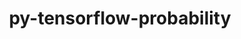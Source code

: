 ---
title: "py-tensorflow-probability"
layout: cache
categories: [package, develop]
meta: {"compilers": ["none"], "num_specs": 30, "num_specs_by_stack": {"hep": 2, "ml-linux-aarch64-cpu": 14, "ml-linux-aarch64-cuda": 12, "ml-linux-x86_64-cpu": 14, "ml-linux-x86_64-cuda": 14, "ml-linux-x86_64-rocm": 14, "root": 30}, "oss": ["ubuntu22.04", "ubuntu24.04"], "platforms": ["linux"], "stacks": ["hep", "ml-linux-aarch64-cpu", "ml-linux-aarch64-cuda", "ml-linux-x86_64-cpu", "ml-linux-x86_64-cuda", "ml-linux-x86_64-rocm", "root"], "targets": ["aarch64", "x86_64_v3"], "versions": ["0.24.0", "0.25.0"]}
spec_details: [{"compiler": "none", "hash": "2lfltnka7lxbplmem5heep6u66lsywai", "os": "ubuntu22.04", "platform": "linux", "size": "-", "stacks": ["hep", "root"], "target": "x86_64_v3", "variants": ["build_system=generic", "~jax", "~tf"], "versions": ["0.24.0"]}, {"compiler": "none", "hash": "2tzalocd227x3gzrbu4owxvxi47yqxsv", "os": "ubuntu24.04", "platform": "linux", "size": "-", "stacks": ["ml-linux-aarch64-cpu", "root"], "target": "aarch64", "variants": ["build_system=generic", "~jax", "~tf"], "versions": ["0.25.0"]}, {"compiler": "none", "hash": "3keejbflv6ph45azot4oc23sxul2y2xw", "os": "ubuntu24.04", "platform": "linux", "size": "-", "stacks": ["ml-linux-x86_64-cpu", "ml-linux-x86_64-cuda", "ml-linux-x86_64-rocm", "root"], "target": "x86_64_v3", "variants": ["build_system=generic", "~jax", "~tf"], "versions": ["0.25.0"]}, {"compiler": "none", "hash": "4apnxuegyilcsrx7zsmtr5rsntqs5wa3", "os": "ubuntu24.04", "platform": "linux", "size": "-", "stacks": ["ml-linux-x86_64-cpu", "ml-linux-x86_64-cuda", "ml-linux-x86_64-rocm", "root"], "target": "x86_64_v3", "variants": ["build_system=generic", "~jax", "~tf"], "versions": ["0.25.0"]}, {"compiler": "none", "hash": "4leum6v3lro7oczgb6oeh6wkawyrxcwp", "os": "ubuntu22.04", "platform": "linux", "size": "-", "stacks": ["hep", "root"], "target": "x86_64_v3", "variants": ["build_system=generic", "~jax", "~tf"], "versions": ["0.24.0"]}, {"compiler": "none", "hash": "4q5xjq5vfq7qgl4k6bv4dqdfytlefjnq", "os": "ubuntu24.04", "platform": "linux", "size": "-", "stacks": ["ml-linux-aarch64-cpu", "ml-linux-aarch64-cuda", "root"], "target": "aarch64", "variants": ["build_system=generic", "~jax", "~tf"], "versions": ["0.25.0"]}, {"compiler": "none", "hash": "6as5vlcpiektugexiew4yvridfkx2xrl", "os": "ubuntu24.04", "platform": "linux", "size": "-", "stacks": ["ml-linux-aarch64-cpu", "ml-linux-aarch64-cuda", "root"], "target": "aarch64", "variants": ["build_system=generic", "~jax", "~tf"], "versions": ["0.25.0"]}, {"compiler": "none", "hash": "7uzw46exbgtvirxrl5br7lnocecusokm", "os": "ubuntu24.04", "platform": "linux", "size": "-", "stacks": ["ml-linux-x86_64-cpu", "ml-linux-x86_64-cuda", "ml-linux-x86_64-rocm", "root"], "target": "x86_64_v3", "variants": ["build_system=generic", "~jax", "~tf"], "versions": ["0.25.0"]}, {"compiler": "none", "hash": "blpydmrioecgrmo3j7msk3riubj26l4w", "os": "ubuntu24.04", "platform": "linux", "size": "-", "stacks": ["ml-linux-aarch64-cpu", "ml-linux-aarch64-cuda", "root"], "target": "aarch64", "variants": ["build_system=generic", "~jax", "~tf"], "versions": ["0.25.0"]}, {"compiler": "none", "hash": "cafehrbnvuzdbrs4zfzas47a7wciibh7", "os": "ubuntu24.04", "platform": "linux", "size": "-", "stacks": ["ml-linux-x86_64-cpu", "ml-linux-x86_64-cuda", "ml-linux-x86_64-rocm", "root"], "target": "x86_64_v3", "variants": ["build_system=generic", "~jax", "~tf"], "versions": ["0.25.0"]}, {"compiler": "none", "hash": "cfrwrq2btuthmpzqap45dg6qed2y6w4o", "os": "ubuntu24.04", "platform": "linux", "size": "-", "stacks": ["ml-linux-x86_64-cpu", "ml-linux-x86_64-cuda", "ml-linux-x86_64-rocm", "root"], "target": "x86_64_v3", "variants": ["build_system=generic", "~jax", "~tf"], "versions": ["0.25.0"]}, {"compiler": "none", "hash": "dol3277qg2hbkpms4d5xrgmh7tz76kl6", "os": "ubuntu24.04", "platform": "linux", "size": "-", "stacks": ["ml-linux-x86_64-cpu", "ml-linux-x86_64-cuda", "ml-linux-x86_64-rocm", "root"], "target": "x86_64_v3", "variants": ["build_system=generic", "~jax", "~tf"], "versions": ["0.25.0"]}, {"compiler": "none", "hash": "eeyoedxvqpaakmqyzyb52aqlv6jbbiei", "os": "ubuntu24.04", "platform": "linux", "size": "-", "stacks": ["ml-linux-aarch64-cpu", "ml-linux-aarch64-cuda", "root"], "target": "aarch64", "variants": ["build_system=generic", "~jax", "~tf"], "versions": ["0.25.0"]}, {"compiler": "none", "hash": "fechhpraogzm5fxpv44kgxjzt3jmglas", "os": "ubuntu24.04", "platform": "linux", "size": "-", "stacks": ["ml-linux-x86_64-cpu", "ml-linux-x86_64-cuda", "ml-linux-x86_64-rocm", "root"], "target": "x86_64_v3", "variants": ["build_system=generic", "~jax", "~tf"], "versions": ["0.25.0"]}, {"compiler": "none", "hash": "fks7gkaocxnlvqqey2v5tbksxcnqx76g", "os": "ubuntu24.04", "platform": "linux", "size": "-", "stacks": ["ml-linux-aarch64-cpu", "ml-linux-aarch64-cuda", "root"], "target": "aarch64", "variants": ["build_system=generic", "~jax", "~tf"], "versions": ["0.25.0"]}, {"compiler": "none", "hash": "ha4k66zfdwla2e5a4u2mqb6jwr7ta2e3", "os": "ubuntu24.04", "platform": "linux", "size": "-", "stacks": ["ml-linux-aarch64-cpu", "ml-linux-aarch64-cuda", "root"], "target": "aarch64", "variants": ["build_system=generic", "~jax", "~tf"], "versions": ["0.25.0"]}, {"compiler": "none", "hash": "jkfaokqdvmueoi7gh5shybetcs5ftf75", "os": "ubuntu24.04", "platform": "linux", "size": "-", "stacks": ["ml-linux-x86_64-cpu", "ml-linux-x86_64-cuda", "ml-linux-x86_64-rocm", "root"], "target": "x86_64_v3", "variants": ["build_system=generic", "~jax", "~tf"], "versions": ["0.25.0"]}, {"compiler": "none", "hash": "k4uuprqp4lckjbcobvb3zwtgto6hibrv", "os": "ubuntu24.04", "platform": "linux", "size": "-", "stacks": ["ml-linux-aarch64-cpu", "ml-linux-aarch64-cuda", "root"], "target": "aarch64", "variants": ["build_system=generic", "~jax", "~tf"], "versions": ["0.25.0"]}, {"compiler": "none", "hash": "kr43t4n77acnvvd2emhduizairjr5pf4", "os": "ubuntu24.04", "platform": "linux", "size": "-", "stacks": ["ml-linux-aarch64-cpu", "ml-linux-aarch64-cuda", "root"], "target": "aarch64", "variants": ["build_system=generic", "~jax", "~tf"], "versions": ["0.25.0"]}, {"compiler": "none", "hash": "laapza26k4jn7exm2cntvruv4m3gutks", "os": "ubuntu24.04", "platform": "linux", "size": "-", "stacks": ["ml-linux-aarch64-cpu", "root"], "target": "aarch64", "variants": ["build_system=generic", "~jax", "~tf"], "versions": ["0.25.0"]}, {"compiler": "none", "hash": "ln27gxysywrm5zh6whxwt4tsp4eztxkq", "os": "ubuntu24.04", "platform": "linux", "size": "-", "stacks": ["ml-linux-x86_64-cpu", "ml-linux-x86_64-cuda", "ml-linux-x86_64-rocm", "root"], "target": "x86_64_v3", "variants": ["build_system=generic", "~jax", "~tf"], "versions": ["0.25.0"]}, {"compiler": "none", "hash": "o7hqps4fx4attk2spc6unutbeafqfrfy", "os": "ubuntu24.04", "platform": "linux", "size": "-", "stacks": ["ml-linux-x86_64-cpu", "ml-linux-x86_64-cuda", "ml-linux-x86_64-rocm", "root"], "target": "x86_64_v3", "variants": ["build_system=generic", "~jax", "~tf"], "versions": ["0.25.0"]}, {"compiler": "none", "hash": "oeg4iclcrjl53o7qyl6bwxwh47jgrjaz", "os": "ubuntu24.04", "platform": "linux", "size": "-", "stacks": ["ml-linux-x86_64-cpu", "ml-linux-x86_64-cuda", "ml-linux-x86_64-rocm", "root"], "target": "x86_64_v3", "variants": ["build_system=generic", "~jax", "~tf"], "versions": ["0.25.0"]}, {"compiler": "none", "hash": "s6awcvl7ehqu2fpc33rkzbmtd5pbkqqg", "os": "ubuntu24.04", "platform": "linux", "size": "-", "stacks": ["ml-linux-aarch64-cpu", "ml-linux-aarch64-cuda", "root"], "target": "aarch64", "variants": ["build_system=generic", "~jax", "~tf"], "versions": ["0.25.0"]}, {"compiler": "none", "hash": "svjikctw6zoed4dmowzriyfwk3cihm5c", "os": "ubuntu24.04", "platform": "linux", "size": "-", "stacks": ["ml-linux-aarch64-cpu", "ml-linux-aarch64-cuda", "root"], "target": "aarch64", "variants": ["build_system=generic", "~jax", "~tf"], "versions": ["0.25.0"]}, {"compiler": "none", "hash": "un2vfoorpax7vkcckg3o2eg3v2pw25cn", "os": "ubuntu24.04", "platform": "linux", "size": "-", "stacks": ["ml-linux-x86_64-cpu", "ml-linux-x86_64-cuda", "ml-linux-x86_64-rocm", "root"], "target": "x86_64_v3", "variants": ["build_system=generic", "~jax", "~tf"], "versions": ["0.25.0"]}, {"compiler": "none", "hash": "wequubirgicvijjsdhktfshofdbggmax", "os": "ubuntu24.04", "platform": "linux", "size": "-", "stacks": ["ml-linux-x86_64-cpu", "ml-linux-x86_64-cuda", "ml-linux-x86_64-rocm", "root"], "target": "x86_64_v3", "variants": ["build_system=generic", "~jax", "~tf"], "versions": ["0.25.0"]}, {"compiler": "none", "hash": "wq6adesa45tymeeav76nqk6zcpmbvp7q", "os": "ubuntu24.04", "platform": "linux", "size": "-", "stacks": ["ml-linux-x86_64-cpu", "ml-linux-x86_64-cuda", "ml-linux-x86_64-rocm", "root"], "target": "x86_64_v3", "variants": ["build_system=generic", "~jax", "~tf"], "versions": ["0.25.0"]}, {"compiler": "none", "hash": "xaap4zt2grpnq5vnzu3jcx26cme3k7sv", "os": "ubuntu24.04", "platform": "linux", "size": "-", "stacks": ["ml-linux-aarch64-cpu", "ml-linux-aarch64-cuda", "root"], "target": "aarch64", "variants": ["build_system=generic", "~jax", "~tf"], "versions": ["0.25.0"]}, {"compiler": "none", "hash": "xyopk5kze6f335amqvpamij5cc3hrhrh", "os": "ubuntu24.04", "platform": "linux", "size": "-", "stacks": ["ml-linux-aarch64-cpu", "ml-linux-aarch64-cuda", "root"], "target": "aarch64", "variants": ["build_system=generic", "~jax", "~tf"], "versions": ["0.25.0"]}]
---